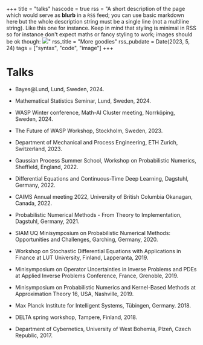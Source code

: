 +++
title = "talks"
hascode = true
rss = "A short description of the page which would serve as **blurb** in a `RSS` feed; you can use basic markdown here but the whole description string must be a single line (not a multiline string). Like this one for instance. Keep in mind that styling is minimal in RSS so for instance don't expect maths or fancy styling to work; images should be ok though: ![](https://upload.wikimedia.org/wikipedia/en/b/b0/Rick_and_Morty_characters.jpg)"
rss_title = "More goodies"
rss_pubdate = Date(2023, 5, 24)
tags = ["syntax", "code", "image"]
+++

# Talks

* Bayes@Lund, Lund, Sweden, 2024.

* Mathematical Statistics Seminar, Lund, Sweden, 2024.

* WASP Winter conference, Math-AI Cluster meeting, Norrköping, Sweden, 2024.

* The Future of WASP Workshop, Stockholm, Sweden, 2023.

* Department of Mechanical and Process Engineering, ETH Zurich, Switzerland, 2023.

* Gaussian Process Summer School, Workshop on Probabilistic Numerics, Sheffield, England, 2022.

* Differential Equations and Continuous-Time Deep Learning, Dagstuhl, Germany, 2022.

* CAIMS Annual meeting 2022, University of British Columbia Okanagan, Canada, 2022.

* Probabilistic Numerical Methods - From Theory to Implementation, Dagstuhl, Germany, 2021.

* SIAM UQ Minisymposium on Probabilistic Numerical Methods: Opportunities and Challenges, Garching, Germany, 2020.

* Workshop on Stochastic Differential Equations with Applications in Finance at LUT University, Finland, Lapperanta, 2019.

* Minisymposium on Operator Uncertainties in Inverse Problems and PDEs at Applied Inverse Problems Conference, France, Grenoble, 2019.

* Minisymposium on Probabilistic Numerics and Kernel-Based Methods at Approximation Theory 16, USA, Nashville, 2019.

* Max Planck Institute for Intelligent Systems, Tübingen, Germany. 2018.

* DELTA spring workshop, Tampere, Finland, 2018.

* Department of Cybernetics, University of West Bohemia, Plzeň, Czech Republic, 2017.